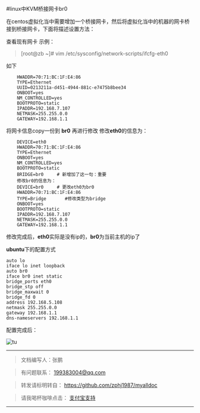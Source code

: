 #linux中KVM桥接网卡br0

在centos虚拟化当中需要增加一个桥接网卡，然后将虚拟化当中的机器的网卡桥接到桥接网卡，下面将描述设置方法：

查看现有网卡
示例：
> [root@zb ~]# vim /etc/sysconfig/network-scripts/ifcfg-eth0

如下

		HWADDR=70:71:BC:1F:E4:86
		TYPE=Ethernet
		UUID=0213211a-d451-4944-881c-e7475b8bee34
		ONBOOT=yes
		NM_CONTROLLED=yes
		BOOTPROTO=static
		IPADDR=192.168.7.107
		NETMASK=255.255.0.0
		GATEWAY=192.168.1.1

将网卡信息copy一份到 **br0** 再进行修改
修改**eth0**的信息为：

		DEVICE=eth0
		HWADDR=70:71:BC:1F:E4:86
		TYPE=Ethernet
		ONBOOT=yes
		NM_CONTROLLED=yes
		BOOTPROTO=static
		BRIDGE=br0     # 新增加了这一句：重要
		修改br0的信息为：
		DEVICE=br0     # 更改eth0为br0
		HWADDR=70:71:BC:1F:E4:86
		TYPE=Bridge       #修改类型为bridge
		ONBOOT=yes
		BOOTPROTO=static
		IPADDR=192.168.7.107
		NETMASK=255.255.0.0
		GATEWAY=192.168.1.1

修改完成后，**eth0**实际是没有ip的，**br0**为当前主机的ip了
 
 
**ubuntu**下的配置方式
 
	auto lo
	iface lo inet loopback
	auto br0
	iface br0 inet static
	bridge_ports eth0
	bridge_stp off
	bridge_maxwait 0
	bridge_fd 0
	address 192.168.5.108
	netmask 255.255.0.0
	gateway 192.168.1.1
	dns-nameservers 192.168.1.1

配置完成后：

![tu](http://fmn.rrimg.com/fmn062/20140121/1420/b_large_UeNP_5d1e000106101262.jpg)

---
>文档编写人：张鹏  
	
>有问题联系： 199383004@qq.com
	
>转发请标明转自：
	 	https://github.com/zphj1987/myalldoc
	
>请我喝杯咖啡点击：	[支付宝支持](https://me.alipay.com/zphj1987)

---
